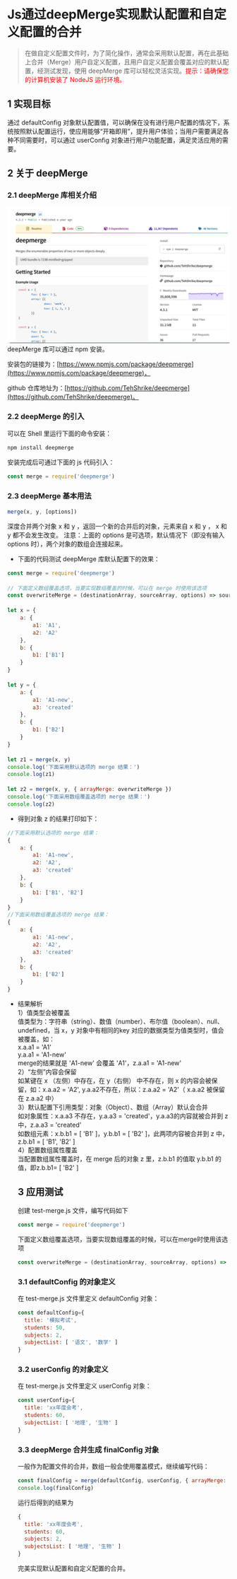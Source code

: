 # Js通过deepMerge实现默认配置和自定义配置的合并

> 在做自定义配置文件时，为了简化操作，通常会采用默认配置，再在此基础上合并（Merge）用户自定义配置，且用户自定义配置会覆盖对应的默认配置，经测试发现，使用 deepMerge 库可以轻松灵活实现。<font color="red">提示：请确保您的计算机安装了 NodeJS 运行环境。</font>

## 1 实现目标

通过 defaultConfig 对象默认配置值，可以确保在没有进行用户配置的情况下，系统按照默认配置运行，使应用能够“开箱即用”，提升用户体验；当用户需要满足各种不同需要时，可以通过 userConfig 对象进行用户功能配置，满足灵活应用的需要。

## 2 关于 deepMerge

### 2.1 deepMerge 库相关介绍

![图1  deepmerge](_static/Js通过deepMerge实现默认配置和自定义配置的合并-01.jpg#pic_center)
deepMerge 库可以通过 npm 安装。

安装包的链接为：[https://www.npmjs.com/package/deepmerge](https://www.npmjs.com/package/deepmerge)，

github 仓库地址为：[https://github.com/TehShrike/deepmerge](https://github.com/TehShrike/deepmerge)。

### 2.2 deepMerge 的引入

可以在 Shell 里运行下面的命令安装：

```bash
npm install deepmerge
```

安装完成后可通过下面的 js 代码引入：

```javascript
const merge = require('deepmerge')
```

### 2.3 deepMerge 基本用法

```javascript
merge(x, y, [options])
```

深度合并两个对象 x 和 y ，返回一个新的合并后的对象，元素来自 x 和 y ， x 和 y 都不会发生改变。
注意：上面的 options 是可选项，默认情况下（即没有输入 options 时），两个对象的数组会连接起来。

- 下面的代码测试 deepMerge 库默认配置下的效果：

```javascript
const merge = require('deepmerge')

// 下面定义数组覆盖选项，当要实现数组覆盖的时候，可以在 merge 时使用该选项
const overwriteMerge = (destinationArray, sourceArray, options) => sourceArray

let x = {
    a: {
        a1: 'A1',
        a2: 'A2'
    },
    b: {
        b1: ['B1']
    }
}

let y = {
    a: {
        a1: 'A1-new',
        a3: 'created'
    },
    b: {
        b1: ['B2']
    }
}

let z1 = merge(x, y)
console.log('下面采用默认选项的 merge 结果：')
console.log(z1)

let z2 = merge(x, y, { arrayMerge: overwriteMerge })
console.log('下面采用数组覆盖选项的 merge 结果：')
console.log(z2)
```

- 得到对象 z 的结果打印如下：

```javascript
//下面采用默认选项的 merge 结果：
{
    a: {
        a1: 'A1-new',
        a2: 'A2',
        a3: 'created'
    },
    b: {
        b1: ['B1', 'B2']
    }
}
//下面采用数组覆盖选项的 merge 结果：
{
    a: {
        a1: 'A1-new',
        a2: 'A2',
        a3: 'created'
    },
    b: {
        b1: ['B2']
    }
}
```

- 结果解析  
  1）值类型会被覆盖  
  值类型为：字符串（string）、数值（number）、布尔值（boolean）、null、undefined，当 x，y 对象中有相同的key 对应的数据类型为值类型时，值会被覆盖，如：  
  x.a.a1 = 'A1'  
  y.a.a1 = 'A1-new'  
  merge的结果就是 'A1-new' 会覆盖 'A1'，z.a.a1 = 'A1-new'  
  2）“左侧”内容会保留  
  如某键在 x （左侧）中存在，在 y（右侧） 中不存在，则 x 的内容会被保留，如：x.a.a2 = 'A2', y.a.a2不存在，所以：z.a.a2 = 'A2'（ x.a.a2 被保留在 z.a.a2 中）  
  3）默认配置下引用类型：对象（Object）、数组（Array）默认会合并  
  如对象属性：x.a.a3 不存在，y.a.a3 = 'created'，y.a.a3的内容就被合并到 z 中，z.a.a3 = 'created'  
  如数组元素：x.b.b1 = [ 'B1' ]，y.b.b1 = [ 'B2' ]，此两项内容被合并到 z 中，z.b.b1 = [ 'B1', 'B2' ]  
  4）配置数组属性覆盖  
  当配置数组属性覆盖时，在 merge 后的对象 z 里，z.b.b1 的值取 y.b.b1 的值，即z.b.b1= [ 'B2' ] 
  
  ## 3 应用测试
  
  创建 test-merge.js 文件，编写代码如下
  
  ```javascript
  const merge = require('deepmerge')
  ```
  
  下面定义数组覆盖选项，当要实现数组覆盖的时候，可以在merge时使用该选项
  
  ```javascript
  const overwriteMerge = (destinationArray, sourceArray, options) => sourceArray
  ```
  
  ### 3.1 defaultConfig 的对象定义
  
  在 test-merge.js 文件里定义 defaultConfig 对象：
  
  ```javascript
  const defaultConfig={
    title: '模拟考试',
    students: 50,
    subjects: 2,
    subjectList: [ '语文', '数学' ]
  }
  ```
  
  ### 3.2 userConfig 的对象定义
  
  在 test-merge.js 文件里定义 userConfig 对象：
  
  ```javascript
  const userConfig={
    title: 'xx年度会考',
    students: 60,
    subjectList: [ '地理', '生物' ]
  }
  ```
  
  ### 3.3 deepMerge 合并生成 finalConfig 对象
  
  一般作为配置文件的合并，数组一般会使用覆盖模式，继续编写代码：
  
  ```javascript
  const finalConfig = merge(defaultConfig, userConfig, { arrayMerge: overwriteMerge })
  console.log(finalConfig)
  ```
  
  运行后得到的结果为
  
  ```javascript
  { 
    title: 'xx年度会考', 
    students: 60, 
    subjects: 2,
    subjectsList: [ '地理', '生物' ] 
  }
  ```
  
  完美实现默认配置和自定义配置的合并。
